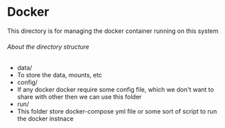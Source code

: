 # Docker
This directory is for managing the docker container running on this system

###### About the directory structure
- data/
 - To store the data, mounts, etc
- config/
 - If any docker docker require some config file, which we don't want to share with other then we can use this folder
- run/
 - This folder store docker-compose yml file or some sort of script to run the docker instnace
